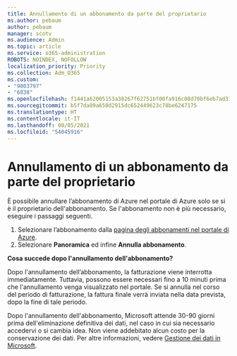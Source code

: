```yaml
---
title: Annullamento di un abbonamento da parte del proprietario
ms.author: pebaum
author: pebaum
manager: scotv
ms.audience: Admin
ms.topic: article
ms.service: o365-administration
ROBOTS: NOINDEX, NOFOLLOW
localization_priority: Priority
ms.collection: Adm_O365
ms.custom:
- "9003797"
- "6838"
ms.openlocfilehash: f1441a62005153a38267f62751bf00fa916c08d70bf6eb7ad31135a262bd5363
ms.sourcegitcommit: b5f7da89a650d2915dc652449623c78be6247175
ms.translationtype: HT
ms.contentlocale: it-IT
ms.lasthandoff: 08/05/2021
ms.locfileid: "54045916"
---
```

# <a name="cancellation-of-a-subscription-by-owner"></a>Annullamento di un abbonamento da parte del proprietario

È possibile annullare l’abbonamento di Azure nel portale di Azure solo se si è il proprietario dell'abbonamento. Se l'abbonamento non è più necessario, eseguire i passaggi seguenti.

1. Selezionare l’abbonamento dalla [pagina degli abbonamenti nel portale di Azure](https://ms.portal.azure.com/#blade/Microsoft_Azure_Billing/SubscriptionsBlade).
2. Selezionare **Panoramica** ed infine **Annulla abbonamento**.

**Cosa succede dopo l'annullamento dell'abbonamento?**

Dopo l'annullamento dell’abbonamento, la fatturazione viene interrotta immediatamente. Tuttavia, possono essere necessari fino a 10 minuti prima che l'annullamento venga visualizzato nel portale. Se si annulla nel corso del periodo di fatturazione, la fattura finale verrà inviata nella data prevista, dopo la fine di tale periodo.

Dopo l'annullamento dell'abbonamento, Microsoft attende 30-90 giorni prima dell'eliminazione definitiva dei dati, nel caso in cui sia necessario accedervi o si cambia idea. Non viene addebitato alcun costo per la conservazione dei dati. Per altre informazioni, vedere [Gestione dei dati in Microsoft](https://www.microsoft.com/trust-center/privacy/data-management#leave).


